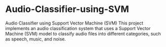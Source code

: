 # Audio-Classifier-using-SVM
Audio Classifier using Support Vector Machine (SVM)  This project implements an audio classification system that uses a Support Vector Machine (SVM) model to classify audio files into different categories, such as speech, music, and noise.

